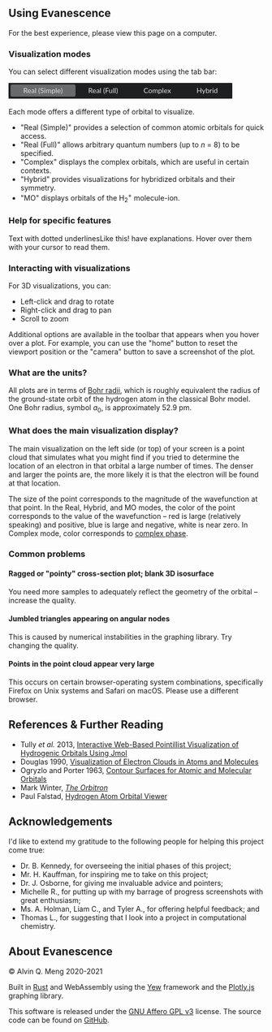 <!-- This file is rendered at build time into HTML and included in the binary as the help page. -->

## Using Evanescence

For the best experience, please view this page on a computer.

### Visualization modes

You can select different visualization modes using the tab bar:

![Tab bar](img/tab-bar.png)

Each mode offers a different type of orbital to visualize.

* "Real (Simple)" provides a selection of common atomic orbitals for quick access.
* "Real (Full)" allows arbitrary quantum numbers (up to *n* = 8) to be specified.
* "Complex" displays the complex orbitals, which are useful in certain contexts.
* "Hybrid" provides visualizations for hybridized orbitals and their symmetry.
* "MO" displays orbitals of the H<sub>2</sub><sup>+</sup> molecule-ion.

### Help for specific features

Text with <span class="tooltip">dotted underlines<span class="description">Like this!</span></span> have explanations. Hover over them with your cursor to read them.

### Interacting with visualizations

For 3D visualizations, you can:

* Left-click and drag to rotate
* Right-click and drag to pan
* Scroll to zoom

Additional options are available in the toolbar that appears when you hover over a plot. For example, you can use the "home" button to reset the viewport position or the "camera" button to save a screenshot of the plot.

### What are the units?

All plots are in terms of [Bohr radii](https://en.wikipedia.org/wiki/Bohr_radius), which is roughly equivalent the radius of the ground-state orbit of the hydrogen atom in the classical Bohr model. One Bohr radius, symbol *a*<sub>0</sub>, is approximately 52.9 pm.

### What does the main visualization display?

The main visualization on the left side (or top) of your screen is a point cloud that simulates what you might find if you tried to determine the location of an electron in that orbital a large number of times. The denser and larger the points are, the more likely it is that the electron will be found at that location.

The size of the point corresponds to the magnitude of the wavefunction at that point. In the Real, Hybrid, and MO modes, the color of the point corresponds to the value of the wavefunction – red is large (relatively speaking) and positive, blue is large and negative, white is near zero. In Complex mode, color corresponds to [complex phase](https://en.wikipedia.org/wiki/Argument_(complex_analysis)).

### Common problems

#### Ragged or "pointy" cross-section plot; blank 3D isosurface

You need more samples to adequately reflect the geometry of the orbital – increase the quality.

#### Jumbled triangles appearing on angular nodes

This is caused by numerical instabilities in the graphing library. Try changing the quality.

#### Points in the point cloud appear very large

This occurs on certain browser-operating system combinations, specifically Firefox on Unix systems and Safari on macOS. Please use a different browser.

## References & Further Reading

* Tully *et al.* 2013, [Interactive Web-Based Pointillist Visualization of Hydrogenic Orbitals Using Jmol](https://doi.org/10.1021/ed300393s)
* Douglas 1990, [Visualization of Electron Clouds in Atoms and Molecules](https://doi.org/10.1021/ed067p42)
* Ogryzlo and Porter 1963, [Contour Surfaces for Atomic and Molecular Orbitals](https://doi.org/10.1021/ed040p256)
* Mark Winter, [*The Orbitron*](https://winter.group.shef.ac.uk/orbitron/)
* Paul Falstad, [Hydrogen Atom Orbital Viewer](https://www.falstad.com/qmatom/)

## Acknowledgements

I'd like to extend my gratitude to the following people for helping this project come true:

* Dr. B. Kennedy, for overseeing the initial phases of this project;
* Mr. H. Kauffman, for inspiring me to take on this project;
* Dr. J. Osborne, for giving me invaluable advice and pointers;
* Michelle R., for putting up with my barrage of progress screenshots with great enthusiasm;
* Ms. A. Holman, Liam C., and Tyler A., for offering helpful feedback; and
* Thomas L., for suggesting that I look into a project in computational chemistry.

## About Evanescence

&copy; Alvin Q. Meng 2020-2021

Built in [Rust](https://rust-lang.org) and WebAssembly using the [Yew](https://yew.rs) framework and the [Plotly.js](https://plotly.com/javascript) graphing library.

This software is released under the [GNU Affero GPL v3](https://www.gnu.org/licenses/agpl-3.0.en.html) license. The source code can be found on [GitHub](https://github.com/al2me6/evanescence).
